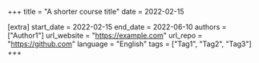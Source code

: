 +++
title = "A shorter course title"
date = 2022-02-15

[extra]
start_date = 2022-02-15
end_date = 2022-06-10
authors = ["Author1"]
url_website = "https://example.com"
url_repo = "https://github.com"
language = "English"
tags =  ["Tag1", "Tag2", "Tag3"]
+++

